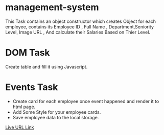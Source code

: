 # management-system

This Task contains an object constructor which creates Object for each employee, contains its Employee ID , Full Name , Department,Seniority Level, Image URL , And calculate their Salaries Based on Thier Level.


# DOM Task
Create table and fill it using Javascript.


# Events Task
- Create card for each employee once event happened and render it to html page.
- Add Some Style for your employee cards.
- Save employee data to the local storage.

[Live URL Link](https://jafarthwahrah.github.io/management-system/)
